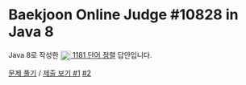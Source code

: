 # Baekjoon Online Judge #10828 in Java 8
Java 8로 작성한 [<img src="https://static.solved.ac/tier_small/6.svg" height="20" align="center">
1181 단어 정렬](https://www.acmicpc.net/problem/1181) 답안입니다.

[문제 풀기](https://www.acmicpc.net/problem/1181) /
[제출 보기 #1](https://www.acmicpc.net/source/86483076)
[#2](https://www.acmicpc.net/source/86483222)
